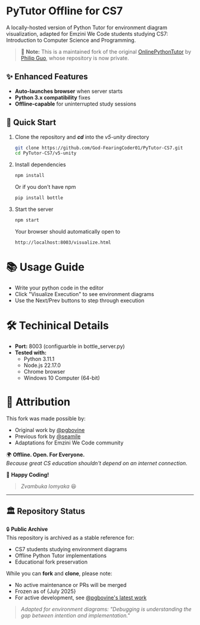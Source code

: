 # PyTutor Offline for CS7

A locally-hosted version of Python Tutor for environment diagram visualization, adapted for Emzini We Code students studying CS7: Introduction to Computer Science and Programming.  

> 📌 **Note:** This is a maintained fork of the original [OnlinePythonTutor](https://github.com/pgbovine/OnlinePythonTutor) by [Philip Guo](https://pg.ucsd.edu), whose repository is now private.

## ✨ Enhanced Features
- **Auto-launches browser** when server starts
- **Python 3.x compatibility** fixes
- **Offline-capable** for uninterrupted study sessions

## 🚀 Quick Start

1. Clone the repository and ***cd*** into the *v5-unity* directory
    ```bash
    git clone https://github.com/God-FearingCoder01/PyTutor-CS7.git
    cd PyTutor-CS7/v5-unity
    ```
2. Install dependencies
    ```bash
    npm install
    ```
    Or if you don't have npm
    ```bash
    pip install bottle
    ```
3. Start the server
    ```bash
    npm start
    ```
    Your browser should automatically open to 
    ```text
    http://localhost:8003/visualize.html
    ```

# 📚 Usage Guide

* Write your python code in the editor
* Click "Visualize Execution" to see environment diagrams
* Use the Next/Prev buttons to step through execution

# 🛠 Techinical Details

+ **Port:** 8003 (configuarble in bottle_server.py)
+ **Tested with:**  
    * Python 3.11.1
    * Node.js 22.17.0
    * Chrome browser
    * Windows 10 Computer (64-bit)

# 🙏 Attribution

This fork was made possible by:  

- Original work by [@pgbovine](https://github.com/pgbovine)
- Previous fork by [@seamile](https://github.com/seamile)
- Adaptations for Emzini We Code community  

🌍 **Offline. Open. For Everyone.**  
*Because great CS education shouldn't depend on an internet connection.*  

🚀 **Happy Coding!**
> *Zvambuka lomyaka* :laughing:    

***
## 🏛️ Repository Status  
🔒 **Public Archive**  
This repository is archived as a stable reference for:  
- CS7 students studying environment diagrams  
- Offline Python Tutor implementations  
- Educational fork preservation  

While you can **fork** and **clone**, please note:  
- No active maintenance or PRs will be merged   
- Frozen as of {July 2025} 
- For active development, see [@pgbovine's latest work](https://pythontutor.com/)  

> *Adapted for environment diagrams: "Debugging is understanding the gap between intention and implementation."*